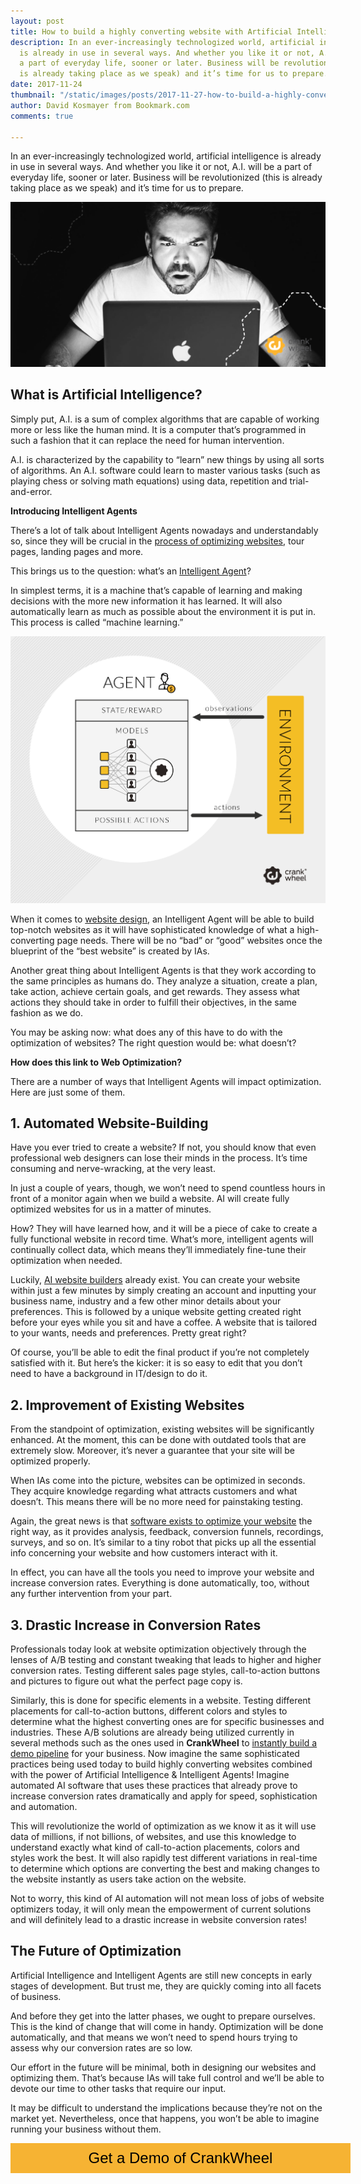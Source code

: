 ```yaml
---
layout: post
title: How to build a highly converting website with Artificial Intelligence
description: In an ever-increasingly technologized world, artificial intelligence
  is already in use in several ways. And whether you like it or not, A.I. will be
  a part of everyday life, sooner or later. Business will be revolutionized (this
  is already taking place as we speak) and it’s time for us to prepare.
date: 2017-11-24
thumbnail: "/static/images/posts/2017-11-27-how-to-build-a-highly-converting-website-with-artificial-intelligence/2017-11-27-how-to-build-a-highly-converting-website-with-artificial-intelligence-01.jpg"
author: David Kosmayer from Bookmark.com
comments: true

---
```

In an ever-increasingly technologized world, artificial intelligence is already in use in several ways. And whether you like it or not, A.I. will be a part of everyday life, sooner or later. Business will be revolutionized (this is already taking place as we speak) and it’s time for us to prepare.

<img class="responsive-img" src="/static/images/posts/2017-11-27-how-to-build-a-highly-converting-website-with-artificial-intelligence/2017-11-27-how-to-build-a-highly-converting-website-with-artificial-intelligence-01.jpg" alt="Website builder using AI"/>

## What is Artificial Intelligence?

Simply put, A.I. is a sum of complex algorithms that are capable of working more or less like the human mind. It is a computer that’s programmed in such a fashion that it can replace the need for human intervention.

A.I. is characterized by the capability to “learn” new things by using all sorts of algorithms. An A.I. software could learn to master various tasks (such as playing chess or solving math equations) using data, repetition and trial-and-error.

**Introducing Intelligent Agents**

There’s a lot of talk about Intelligent Agents nowadays and understandably so, since they will be crucial in the [process of optimizing websites](https://blog.boxmode.com/how-to-make-your-website-mobile-friendly/), tour pages, landing pages and more.

This brings us to the question: what’s an [Intelligent Agent](https://conversionxl.com/blog/artificial-intelligence-optimization/)?

In simplest terms, it is a machine that’s capable of learning and making decisions with the more new information it has learned. It will also automatically learn as much as possible about the environment it is put in. This process is called “machine learning.”

<img class="responsive-img" src="/static/images/posts/2017-11-27-how-to-build-a-highly-converting-website-with-artificial-intelligence/2017-11-27-how-to-build-a-highly-converting-website-with-artificial-intelligence-02.png" alt="How AI Modeling Works?"/>

When it comes to [website design](https://leadsurance.com/insurance-website-design-the-complete-guide/), an Intelligent Agent will be able to build top-notch websites as it will have sophisticated knowledge of what a high-converting page needs. There will be no “bad” or “good” websites once the blueprint of the “best website” is created by IAs.

Another great thing about Intelligent Agents is that they work according to the same principles as humans do. They analyze a situation, create a plan, take action, achieve certain goals, and get rewards. They assess what actions they should take in order to fulfill their objectives, in the same fashion as we do.

You may be asking now: what does any of this have to do with the optimization of websites? The right question would be: what doesn’t?

**How does this link to Web Optimization?**

There are a number of ways that Intelligent Agents will impact optimization. Here are just some of them.

## 1. Automated Website-Building

Have you ever tried to create a website? If not, you should know that even professional web designers can lose their minds in the process. It’s time consuming and nerve-wracking, at the very least.

In just a couple of years, though, we won’t need to spend countless hours in front of a monitor again when we build a website. AI will create fully optimized websites for us in a matter of minutes.

How? They will have learned how, and it will be a piece of cake to create a fully functional website in record time. What’s more, intelligent agents will continually collect data, which means they’ll immediately fine-tune their optimization when needed.

Luckily, [AI website builders](http://www.bookmark.com) already exist.  You can create your website within just a few minutes by simply creating an account and inputting your business name, industry and a few other minor details about your preferences.  This is followed by a unique website getting created right before your eyes while you sit and have a coffee.  A website that is tailored to your wants, needs and preferences. Pretty great right?

Of course, you’ll be able to edit the final product if you’re not completely satisfied with it. But here’s the kicker: it is so easy to edit that you don’t need to have a background in IT/design to do it.

## 2. Improvement of Existing Websites

From the standpoint of optimization, existing websites will be significantly enhanced. At the moment, this can be done with outdated tools that are extremely slow. Moreover, it’s never a guarantee that your site will be optimized properly.

When IAs come into the picture, websites can be optimized in seconds. They acquire knowledge regarding what attracts customers and what doesn’t. This means there will be no more need for painstaking testing.

Again, the great news is that [software exists to optimize your website](https://www.hotjar.com/) the right way, as it provides analysis, feedback, conversion funnels, recordings, surveys, and so on. It’s similar to a tiny robot that picks up all the essential info concerning your website and how customers interact with it.

In effect, you can have all the tools you need to improve your website and increase conversion rates. Everything is done automatically, too, without any further intervention from your part.

## 3. Drastic Increase in Conversion Rates

Professionals today look at website optimization objectively through the lenses of A/B testing and constant tweaking that leads to higher and higher conversion rates. Testing different sales page styles, call-to-action buttons and pictures to figure out what the perfect page copy is.

Similarly, this is done for specific elements in a website. Testing different placements for call-to-action buttons, different colors and styles to determine what the highest converting ones are for specific businesses and industries. These A/B solutions are already being utilized currently in several methods such as the ones used in **CrankWheel** to [instantly build a demo pipeline](http://crankwheel.com/set-up-an-instant-demo-sales-pipeline-today/) for your business.
Now imagine the same sophisticated practices being used today to build highly converting websites combined with the power of Artificial Intelligence & Intelligent Agents! Imagine automated AI software that uses these practices that already prove to increase conversion rates dramatically and apply for speed, sophistication and automation.

This will revolutionize the world of optimization as we know it as it will use data of millions, if not billions, of websites, and use this knowledge to understand exactly what kind of call-to-action placements, colors and styles work the best. It will also rapidly test different variations in real-time to determine which options are converting the best and making changes to the website instantly as users take action on the website.

Not to worry, this kind of AI automation will not mean loss of jobs of website optimizers today, it will only mean the empowerment of current solutions and will definitely lead to a drastic increase in website conversion rates!

## The Future of Optimization

Artificial Intelligence and Intelligent Agents are still new concepts in early stages of development.  But trust me, they are quickly coming into all facets of business.

And before they get into the latter phases, we ought to prepare ourselves. This is the kind of change that will come in handy. Optimization will be done automatically, and that means we won’t need to spend hours trying to assess why our conversion rates are so low.

Our effort in the future will be minimal, both in designing our websites and optimizing them. That’s because IAs will take full control and we’ll be able to devote our time to other tasks that require our input.

It may be difficult to understand the implications because they’re not on the market yet. Nevertheless, once that happens, you won’t be able to imagine running your business without them.

<style>
.btn-signup {
padding-top: 11px !important;
border-radius: 0px !important;
background-color: #f6b333;
text-align: center;
padding: 10px 20px !important;
border: 0px !important;
width: 100%;
margin-bottom: 20px;
}
.btn-signup a {
color: black !important;
font-family: 'Titillium Web', sans-serif;
font-size: 24px !important;
font-weight: normal !important;
}
</style>

<div class="btn-signup"><a style="cursor: pointer;" class="crankwheel-com-showu-launch-button">Get a Demo of CrankWheel</a></div>